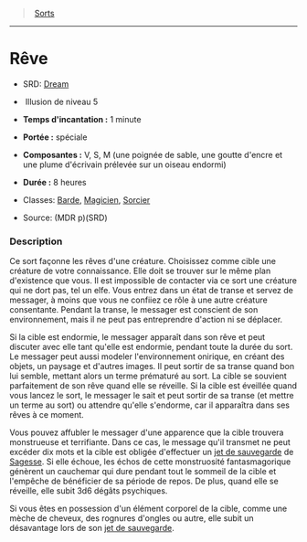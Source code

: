 ﻿---
!SpellHD
Level: 5
Type: Illusion
CastingTime: 1 minute
Range: spéciale
Components: V, S, M (une poignée de sable, une goutte d'encre et une plume d'écrivain prélevée sur un oiseau endormi)
Duration: 8 heures
Classes: '[Barde](hd_bard.md), [Magicien](hd_wizard.md), [Sorcier](hd_warlock.md)'
Id: spells_hd.md#rêve
ParentLink: spells_hd.md#sorts
Name: Rêve
ParentName: Sorts
NameLevel: 1
AltName: '[Dream](srd_spells_dream.md)'
Source: (MDR p)(SRD)
Attributes: {}
---
> [Sorts](hd_spells.md)

---

# Rêve

- SRD: [Dream](srd_spells_dream.md)

-  Illusion de niveau 5

- **Temps d'incantation :** 1 minute

- **Portée :** spéciale

- **Composantes :** V, S, M (une poignée de sable, une goutte d'encre et une plume d'écrivain prélevée sur un oiseau endormi)

- **Durée :** 8 heures

- Classes: [Barde](hd_bard.md), [Magicien](hd_wizard.md), [Sorcier](hd_warlock.md)

- Source: (MDR p)(SRD)

### Description

Ce sort façonne les rêves d'une créature. Choisissez comme cible une créature de votre connaissance. Elle doit se trouver sur le même plan d'existence que vous. Il est impossible de contacter via ce sort une créature qui ne dort pas, tel un elfe. Vous entrez dans un état de transe et servez de messager, à moins que vous ne confiiez ce rôle à une autre créature consentante. Pendant la transe, le messager est conscient de son environnement, mais il ne peut pas entreprendre d'action ni se déplacer.

Si la cible est endormie, le messager apparaît dans son rêve et peut discuter avec elle tant qu'elle est endormie, pendant toute la durée du sort. Le messager peut aussi modeler l'environnement onirique, en créant des objets, un paysage et d'autres images. Il peut sortir de sa transe quand bon lui semble, mettant alors un terme prématuré au sort. La cible se souvient parfaitement de son rêve quand elle se réveille. Si la cible est éveillée quand vous lancez le sort, le messager le sait et peut sortir de sa transe (et mettre un terme au sort) ou attendre qu'elle s'endorme, car il apparaîtra dans ses rêves à ce moment.

Vous pouvez affubler le messager d'une apparence que la cible trouvera monstrueuse et terrifiante. Dans ce cas, le message qu'il transmet ne peut excéder dix mots et la cible est obligée d'effectuer un [jet de sauvegarde](hd_abilities_jets_de_sauvegarde.md) de [Sagesse](hd_abilities_wisdom.md). Si elle échoue, les échos de cette monstruosité fantasmagorique génèrent un cauchemar qui dure pendant tout le sommeil de la cible et l'empêche de bénéficier de sa période de repos. De plus, quand elle se réveille, elle subit 3d6 dégâts psychiques.

Si vous êtes en possession d'un élément corporel de la cible, comme une mèche de cheveux, des rognures d'ongles ou autre, elle subit un désavantage lors de son [jet de sauvegarde](hd_abilities_jets_de_sauvegarde.md).

